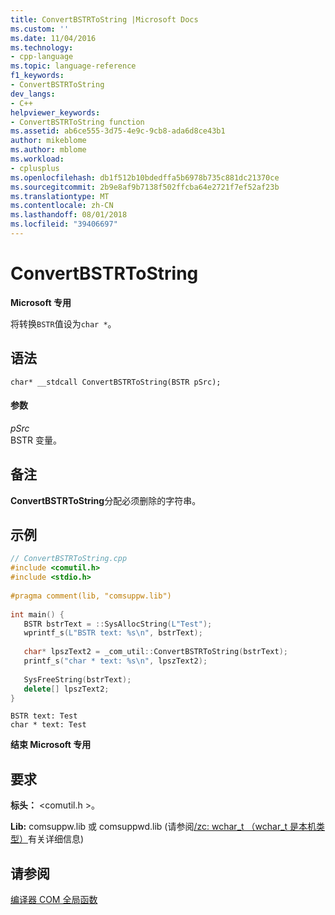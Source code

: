 ```yaml
---
title: ConvertBSTRToString |Microsoft Docs
ms.custom: ''
ms.date: 11/04/2016
ms.technology:
- cpp-language
ms.topic: language-reference
f1_keywords:
- ConvertBSTRToString
dev_langs:
- C++
helpviewer_keywords:
- ConvertBSTRToString function
ms.assetid: ab6ce555-3d75-4e9c-9cb8-ada6d8ce43b1
author: mikeblome
ms.author: mblome
ms.workload:
- cplusplus
ms.openlocfilehash: db1f512b10bdedffa5b6978b735c881dc21370ce
ms.sourcegitcommit: 2b9e8af9b7138f502ffcba64e2721f7ef52af23b
ms.translationtype: MT
ms.contentlocale: zh-CN
ms.lasthandoff: 08/01/2018
ms.locfileid: "39406697"
---
```

# <a name="convertbstrtostring"></a>ConvertBSTRToString
**Microsoft 专用**  
  
 将转换`BSTR`值设为`char *`。  
  
## <a name="syntax"></a>语法  
  
```  
char* __stdcall ConvertBSTRToString(BSTR pSrc);  
```  
  
#### <a name="parameters"></a>参数  
 *pSrc*  
 BSTR 变量。  
  
## <a name="remarks"></a>备注  
 **ConvertBSTRToString**分配必须删除的字符串。  
  
## <a name="example"></a>示例  
  
```cpp 
// ConvertBSTRToString.cpp  
#include <comutil.h>  
#include <stdio.h>  
  
#pragma comment(lib, "comsuppw.lib")  
  
int main() {  
   BSTR bstrText = ::SysAllocString(L"Test");  
   wprintf_s(L"BSTR text: %s\n", bstrText);  
  
   char* lpszText2 = _com_util::ConvertBSTRToString(bstrText);  
   printf_s("char * text: %s\n", lpszText2);  
  
   SysFreeString(bstrText);  
   delete[] lpszText2;  
}  
```  
  
```Output  
BSTR text: Test  
char * text: Test  
```  
  
**结束 Microsoft 专用**  
  
## <a name="requirements"></a>要求  
 **标头：** \<comutil.h >。  
  
 **Lib:** comsuppw.lib 或 comsuppwd.lib (请参阅[/zc: wchar_t （wchar_t 是本机类型）](../build/reference/zc-wchar-t-wchar-t-is-native-type.md)有关详细信息)  
  
## <a name="see-also"></a>请参阅  
 [编译器 COM 全局函数](../cpp/compiler-com-global-functions.md)